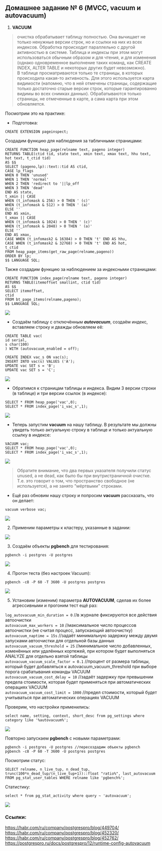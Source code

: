 ## Домашнее задание № 6 (MVCC, vacuum и autovacuum)

1. <b>VACUUM</b>
 >очистка обрабатывает таблицу полностью. Она вычищает не только ненужные версии строк, но и ссылки на них из всех индексов.
Обработка происходит параллельно с другой активностью в системе. Таблица и индексы при этом могут использоваться обычным образом и для чтения, и для изменения (однако одновременное выполнение таких команд, как CREATE INDEX, ALTER TABLE и некоторых других будет невозможно).  
В таблице просматриваются только те страницы, в которых происходила какая-то активность. Для этого используется карта видимости (напомню, что в ней отмечены страницы, содержащие только достаточно старые версии строк, которые гарантированно видимы во всех снимках данных). Обрабатываются только страницы, не отмеченные в карте, а сама карта при этом обновляется.

Посмотрим это на практике:

* Подготовка:

`CREATE EXTENSION pageinspect;`

Создадим функцию для наблюдения за табличными страницами:

 `CREATE FUNCTION heap_page(relname text, pageno integer)`  
`RETURNS TABLE(ctid tid, state text, xmin text, xmax text, hhu text, hot text, t_ctid tid)`  
`AS $$`  
`SELECT (pageno,lp)::text::tid AS ctid,`  
       `CASE lp_flags`  
        `WHEN 0 THEN 'unused'`  
         `WHEN 1 THEN 'normal'`  
         `WHEN 2 THEN 'redirect to '||lp_off`  
         `WHEN 3 THEN 'dead'`  
       `END AS state,`  
       `t_xmin || CASE`  
         `WHEN (t_infomask & 256) > 0 THEN ' (c)'`  
         `WHEN (t_infomask & 512) > 0 THEN ' (a)'`  
         `ELSE ''`  
       `END AS xmin,`  
       `t_xmax || CASE`  
         `WHEN (t_infomask & 1024) > 0 THEN ' (c)'`  
         `WHEN (t_infomask & 2048) > 0 THEN ' (a)'`  
         `ELSE ''`  
       `END AS xmax,`  
       `CASE WHEN (t_infomask2 & 16384) > 0 THEN 't' END AS hhu,`  
       `CASE WHEN (t_infomask2 & 32768) > 0 THEN 't' END AS hot,`  
       `t_ctid`  
`FROM heap_page_items(get_raw_page(relname,pageno))`  
`ORDER BY lp;`  
`$$ LANGUAGE SQL;`

Также создадим функцию за наблюдением за индексными страницами:

`CREATE FUNCTION index_page(relname text, pageno integer)`  
`RETURNS TABLE(itemoffset smallint, ctid tid)`  
`AS $$`  
`SELECT itemoffset,`  
       `ctid`  
`FROM bt_page_items(relname,pageno);`  
`$$ LANGUAGE SQL;`

 ![](pics/dz6/1_cr_fuctions_pages.PNG)

* Создаём таблицу с отключённым <b><i>autovacuum</i></b>, создаём индекс, вставляем строку и дважды обновляем её:

 `CREATE TABLE vac(`  
  `id serial,`  
  `s char(100)`  
`) WITH (autovacuum_enabled = off);`

`CREATE INDEX vac_s ON vac(s);`  
`INSERT INTO vac(s) VALUES ('A');`  
`UPDATE vac SET s = 'B';`  
`UPDATE vac SET s = 'C';` 

 ![](pics/dz6/1_cr_tbl_vac.PNG)
 
* Обратимся к страницам таблицы и индекса. Видим 3 версии строки (в таблице) и три версии ссылок (в индексе):

 `SELECT * FROM heap_page('vac',0);`  
 `SELECT * FROM index_page('i_vac_s',1);`  
 
  ![](pics/dz6/1_3_versions_raw_vac.PNG)
  
* Теперь запустим <b>vacuum</b> на нашу таблицу. В результате мы должны увидеть только актуальную строку в таблице и только актуальную ссылку в индексе:

 `VACUUM vac;`  
 `SELECT * FROM heap_page('vac',0);`  
 `SELECT * FROM index_page('i_vac_s',1);`  
 
 ![](pics/dz6/1_vac_result.PNG)

>Обратите внимание, что два первых указателя получили статус unused, а не dead, как было бы при внутристраничной очистке. Т.е. это говорит о том, что пространство свободное (не используется), а не занято "мёртвыми" строками.

* Ещё раз обновим нашу строку и попросим <b>vacuum</b> рассказать, что он делает:

 `vacuum verbose vac;`

![](pics/dz6/1_vacuum_verbose.PNG)

2. Применим параметры к кластеру, указанные в задании:

 ![](pics/dz6/1_set_config_dwh.png)
 
3. Создаём объекты <b>pgbench</b> для тестирования:
 
 `pgbench -i postgres -U postgres`
 
 ![](pics/dz6/1_create_schema_pgbench.png)
 
4. Прогон теста (без настроек Vacuum):

 `pgbench -c8 -P 60 -T 3600 -U postgres postgres`
 
![](pics/dz6/2_first_test.png) 

5. Установим (изменим) параметра <b>AUTOVACUUM</b>, сделав их более агрессивными и прогоним тест ещё раз:

 `log_autovacuum_min_duration = 0`  //в журнале фиксируются все действия автоочистки  
 `autovacuum_max_workers = 10`  //максимальное число процессов автоочистки (не считая процесс, запускающий автоочистку)  
 `autovacuum_naptime = 15s` //задаёт минимальную задержку между двумя запусками автоочистки для отдельной базы данных  
 `autovacuum_vacuum_threshold = 25` //минимальное число добавленных, изменённых или удалённых кортежей, при котором будет выполняться ANALYZE для отдельно взятой таблицы  
 `autovacuum_vacuum_scale_factor = 0.1`  //процент от размера таблицы, который будет добавляться к autovacuum_vacuum_threshold при выборе порога срабатывания команды VACUUM  
 `autovacuum_vacuum_cost_delay = 10`  //задаёт задержку при превышении предела стоимости, которая будет применяться при автоматических операциях VACUUM  
 `autovacuum_vacuum_cost_limit = 1000`  //предел стоимости, который будет учитываться при автоматических операциях VACUUM  
 
 Проверим, что настройки применились:

 `select name, setting, context, short_desc from pg_settings where category like '%autovacuum%';`

![](pics/dz6/2_set_autovacuum.PNG) 

Повторно запускаем <b>pgbench</b> с новыми параметрами:

 `pgbench -i postgres -U postgres //пересоздадим объекты pgbench`  
 `pgbench -c8 -P 60 -T 3600 -U postgres postgres`

Посмотрим статус:
 
 `SELECT relname, n_live_tup, n_dead_tup, trunc(100*n_dead_tup/(n_live_tup+1))::float "ratio%", last_autovacuum FROM pg_stat_user_tables WHERE relname like 'pgbench%';`
 
Статистику:
 
 `select * from pg_stat_activity where query ~ 'autovacuum';`
 
![](pics/dz6/5_statistic_av.png)  

### Ссылки:

https://habr.com/ru/company/postgrespro/blog/449704/  
https://habr.com/ru/company/postgrespro/blog/452320/  
https://habr.com/ru/company/postgrespro/blog/452762/  
https://postgrespro.ru/docs/postgrespro/12/runtime-config-autovacuum


